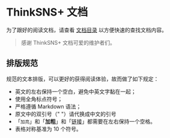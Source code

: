 # ThinkSNS+ 文档

为了跟好的阅读文档，请查看 [文档目录](summary.md) 以方便快速的查找文档内容。

> 感谢 ThinkSNS+ 文档可爱的维护者们。

## 排版规范

规范的文本排版，可以更好的获得阅读体验，故而做了如下规定：

- 英文的左右保持一个空白，避免中英文字黏在一起；
- 使用全角标点符号；
- 严格遵循 Markdown 语法；
- 原文中的双引号（" "）请代换成中文的引号
- 「`加亮`」和「**加粗**」和「[链接](#排版规范)」都需要在左右保持一个空格。
- 表格对称基准为 10 个符号。

